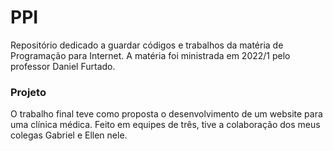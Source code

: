 # PPI
Repositório dedicado a guardar códigos e trabalhos da matéria de Programação para Internet. A matéria foi ministrada em 2022/1 pelo professor Daniel Furtado.

### Projeto
O trabalho final teve como proposta o desenvolvimento de um website para uma clínica médica. Feito em equipes de três, tive a colaboração dos meus colegas Gabriel e Ellen nele.

